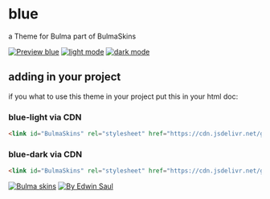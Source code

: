
# blue            

a Theme for Bulma part of BulmaSkins             

[![ Preview blue ](https://img.shields.io/badge/-Preview_blue-red)](https://saul11235.github.io/BulmaSkins/view?skin=blue)
[![ light mode ](https://img.shields.io/badge/-light_mode-black)](https://saul11235.github.io/BulmaSkins/view?skin=blue&dark=false)
[![ dark mode ](https://img.shields.io/badge/-dark_mode-black)](https://saul11235.github.io/BulmaSkins/view?skin=blue&dark=true)

## adding in your project
if you what to use this theme in your project put this in your html doc:

### blue-light via CDN
```html
<link id="BulmaSkins" rel="stylesheet" href="https://cdn.jsdelivr.net/gh/Saul11235/BulmaSkins@latest/skins/blue.light.css">
```
### blue-dark via CDN
```html
<link id="BulmaSkins" rel="stylesheet" href="https://cdn.jsdelivr.net/gh/Saul11235/BulmaSkins@latest/skins/blue.light.dark">
```

[![Bulma skins](https://img.shields.io/badge/-Bulma_skins-blue)](https://saul11235.github.io/BulmaSkins/)
[![By Edwin Saul](https://img.shields.io/badge/-By_Edwin_Saul-black)](https://edwinsaul.com)
            